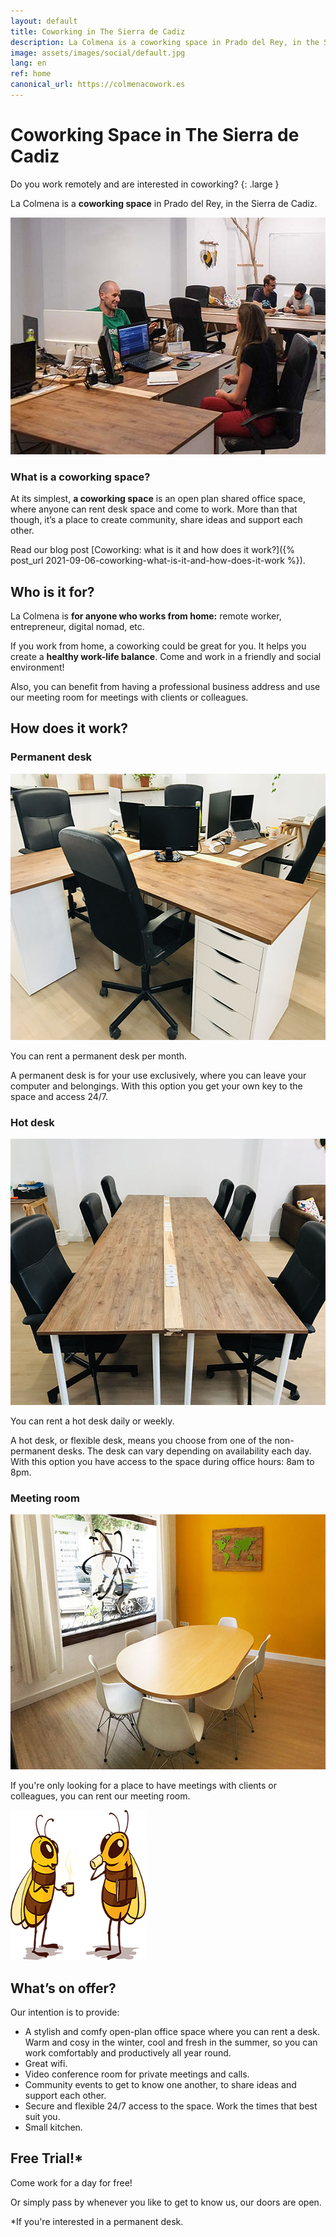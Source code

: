 ```yaml
---
layout: default
title: Coworking in The Sierra de Cadiz
description: La Colmena is a coworking space in Prado del Rey, in the Sierra de Cadiz.
image: assets/images/social/default.jpg
lang: en
ref: home
canonical_url: https://colmenacowork.es
---
```


<h1 class="main-heading">Coworking Space <span class="prado"><span class="en">in</span> The Sierra de Cadiz</span></h1>

Do you work remotely and are interested in coworking?
{: .large }

La Colmena is a **coworking space** in Prado del Rey, in the Sierra de Cadiz.

<img
  src="/assets/images/espacio-principal-b.jpg"
  srcset="/assets/images/espacio-principal-b@2x.jpg 2x"
  alt="The main coworking area"
  height="379"
  width="568"
  loading="lazy"
/>

### What is a coworking space?

At its simplest, **a coworking space** is an open plan shared office space, where anyone can rent desk space and come to work. More than that though, it’s a place to create community, share ideas and support each other.

Read our blog post [Coworking: what is it and how does it work?]({% post_url 2021-09-06-coworking-what-is-it-and-how-does-it-work %}).

## Who is it for?

La Colmena is **for anyone who works from home:** remote worker, entrepreneur, digital nomad, etc.

If you work from home, a coworking could be great for you. It helps you create a **healthy work-life balance**. Come and work in a friendly and social environment!

Also, you can benefit from having a professional business address and use our meeting room for meetings with clients or colleagues.

## How does it work?

### Permanent desk

<img
  src="/assets/images/escritorio-fijo.jpg"
  srcset="/assets/images/escritorio-fijo@2x.jpg 2x"
  alt="Permanent desk"
  height="426"
  width="568"
  loading="lazy"
/>

You can rent a permanent desk per month.

A permanent desk is for your use exclusively, where you can leave your computer and belongings. With this option you get your own key to the space and access 24/7.

### Hot desk

<img
  src="/assets/images/hot-desks.jpg"
  srcset="/assets/images/hot-desks@2x.jpg 2x"
  alt="Hot desks"
  height="426"
  width="568"
  loading="lazy"
/>

You can rent a hot desk daily or weekly.

A hot desk, or flexible desk, means you choose from one of the non-permanent desks. The desk can vary depending on availability each day. With this option you have access to the space during office hours: 8am to 8pm.

### Meeting room

<img
  src="/assets/images/sala-de-reuniones.jpg"
  srcset="/assets/images/sala-de-reuniones@2x.jpg 2x"
  alt="Meeting room"
  height="408"
  width="568"
  loading="lazy"
/>

If you're only looking for a place to have meetings with clients or colleagues, you can rent our meeting room.

<img
  class="bees-talking"
  src="/assets/images/bees-talking.png"
  srcset="/assets/images/bees-talking@2x.png 2x"
  alt="An illustration of two bees chatting with a coffee"
  height="240"
  width="217"
  loading="lazy"
/>

## What’s on offer?

Our intention is to provide:

- A stylish and comfy open-plan office space where you can rent a desk. Warm and cosy in the winter, cool and fresh in the summer, so you can work comfortably and productively all year round.
- Great wifi.
- Video conference room for private meetings and calls.
- Community events to get to know one another, to share ideas and support each other.
- Secure and flexible 24/7 access to the space. Work the times that best suit you.
- Small kitchen.

<div class="call-to-action-box">
  <h2>Free Trial!*</h2>
  <p class="large">Come work for a day for free!</p>
  <p class="large">Or simply pass by whenever you like to get to know us, our doors are open.</p>
  <p class="small">*If you're interested in a permanent desk.</p>
</div>
